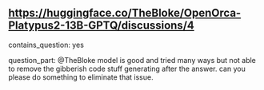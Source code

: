 ## https://huggingface.co/TheBloke/OpenOrca-Platypus2-13B-GPTQ/discussions/4

contains_question: yes

question_part: @TheBloke model is good and tried many ways but not able to remove the gibberish code stuff generating after the answer. can you please do something to eliminate that issue.